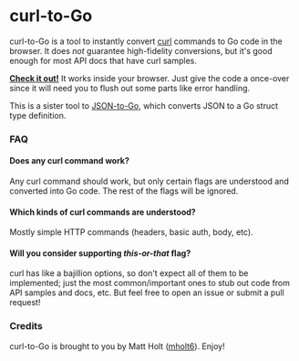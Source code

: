 curl-to-Go
===========

curl-to-Go is a tool to instantly convert [curl](http://curl.haxx.se) commands to Go code in the browser. It does *not* guarantee high-fidelity conversions, but it's good enough for most API docs that have curl samples.

**[Check it out!](https://mholt.github.io/curl-to-json)** It works inside your browser. Just give the code a once-over since it will need you to flush out some parts like error handling.

This is a sister tool to [JSON-to-Go](https://mholt.github.io/json-to-go), which converts JSON to a Go struct type definition.


### FAQ

#### Does any curl command work?

Any curl command should work, but only certain flags are understood and converted into Go code. The rest of the flags will be ignored.

#### Which kinds of curl commands are understood?

Mostly simple HTTP commands (headers, basic auth, body, etc).

#### Will you consider supporting *this-or-that* flag?

curl has like a bajillion options, so don't expect all of them to be implemented; just the most common/important ones to stub out code from API samples and docs, etc. But feel free to open an issue or submit a pull request!



### Credits

curl-to-Go is brought to you by Matt Holt ([mholt6](https://twitter.com/mholt6)). Enjoy!
